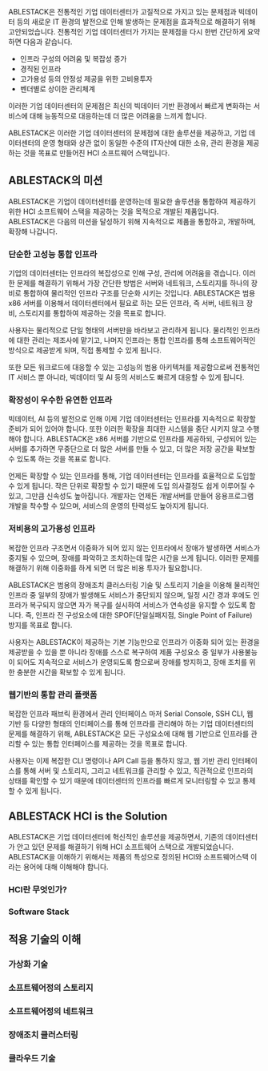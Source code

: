ABLESTACK은 전통적인 기업 데이터센터가 고질적으로 가지고 있는 문제점과 빅데이터 등의 새로운 IT 환경의 발전으로 인해 발생하는 문제점을 효과적으로 해결하기 위해 고안되었습니다. 전통적인 기업 데이터센터가 가지는 문제점을 다시 한번 간단하게 요약하면 다음과 같습니다. 

* 인프라 구성의 어려움 및 복잡성 증가
* 경직된 인프라
* 고가용성 등의 안정성 제공을 위한 고비용투자
* 벤더별로 상이한 관리체계

이러한 기업 데이터센터의 문제점은 최신의 빅데이터 기반 환경에서 빠르게 변화하는 서비스에 대해 능동적으로 대응하는데 더 많은 어려움을 느끼게 합니다. 

ABLESTACK은 이러한 기업 데이터센터의 문제점에 대한 솔루션을 제공하고, 기업 데이터센터의 운영 형태와 상관 없이 동일한 수준의 IT자산에 대한 소유, 관리 환경을 제공하는 것을 목표로 만들어진 HCI 소프트웨어 스택입니다. 

## ABLESTACK의 미션

ABLESTACK은 기업이 데이터센터를 운영하는데 필요한 솔루션을 통합하여 제공하기 위한 HCI 소프트웨어 스택을 제공하는 것을 목적으로 개발된 제품입니다. ABLESTACK은 다음의 미션을 달성하기 위해 지속적으로 제품을 통합하고, 개발하며, 확장해 나갑니다. 

### 단순한 고성능 통합 인프라

기업의 데이터센터는 인프라의 복잡성으로 인해 구성, 관리에 어려움을 겪습니다. 이러한 문제를 해결하기 위해서 가장 간단한 방법은 서버와 네트워크, 스토리지를 하나의 장비로 통합하여 물리적인 인프라 구조를 단순화 시키는 것입니다. ABLESTACK은 범용 x86 서버를 이용해서 데이터센터에서 필요로 하는 모든 인프라, 즉 서버, 네트워크 장비, 스토리지를 통합하여 제공하는 것을 목표로 합니다. 

사용자는 물리적으로 단일 형태의 서버만을 바라보고 관리하게 됩니다. 물리적인 인프라에 대한 관리는 제조사에 맡기고, 나머지 인프라는 통합 인프라를 통해 소프트웨어적인 방식으로 제공받게 되며, 직접 통제할 수 있게 됩니다. 

또한 모든 워크로드에 대응할 수 있는 고성능의 범용 아키텍처를 제공함으로써 전통적인 IT 서비스 뿐 아니라, 빅데이터 및 AI 등의 서비스도 빠르게 대응할 수 있게 됩니다. 

### 확장성이 우수한 유연한 인프라

빅데이터, AI 등의 발전으로 인해 이제 기업 데이터센터는 인프라를 지속적으로 확장할 준비가 되어 있어야 합니다. 또한 이러한 확장을 최대한 시스템을 중단 시키지 않고 수행해야 합니다. ABLESTACK은 x86 서버를 기반으로 인프라를 제공하되, 구성되어 있는 서버를 추가하면 무중단으로 더 많은 서버를 만들 수 있고, 더 많은 저장 공간을 확보할 수 있도록 하는 것을 목표로 합니다. 

언제든 확장할 수 있는 인프라를 통해, 기업 데이터센터는 인프라를 효율적으로 도입할 수 있게 됩니다. 작은 단위로 확장할 수 있기 때문에 도입 의사결정도 쉽게 이루어질 수 있고, 그만큼 신속성도 높아집니다. 개발자는 언제든 개발서버를 만들어 응용프로그램 개발을 착수할 수 있으며, 서비스의 운영의 탄력성도 높아지게 됩니다. 

### 저비용의 고가용성 인프라

복잡한 인프라 구조면서 이중화가 되어 있지 않는 인프라에서 장애가 발생하면 서비스가 중지될 수 있으며, 장애를 파악하고 조치하는데 많은 시간을 쓰게 됩니다. 이러한 문제를 해결하기 위해 이중화를 하게 되면 더 많은 비용 투자가 필요합니다. 

ABLESTACK은 범용의 장애조치 클러스터링 기술 및 스토리지 기술을 이용해 물리적인 인프라 중 일부의 장애가 발생해도 서비스가 중단되지 않으며, 일정 시간 경과 후에도 인프라가 복구되지 않으면 자가 복구를 실시하여 서비스가 연속성을 유지할 수 있도록 합니다. 즉, 인프라 전 구성요소에 대한 SPOF(단일실패지점, Single Point of Failure) 방지를 목표로 합니다. 

사용자는 ABLESTACK이 제공하는 기본 기능만으로 인프라가 이중화 되어 있는 환경을 제공받을 수 있을 뿐 아니라 장애를 스스로 복구하여 제품 구성요소 중 일부가 사용불능이 되어도 지속적으로 서비스가 운영되도록 함으로써 장애를 방지하고, 장애 조치를 위한 충분한 시간을 확보할 수 있게 됩니다. 

### 웹기반의 통합 관리 플랫폼

복잡한 인프라 패브릭 환경에서 관리 인터페이스 마저 Serial Console, SSH CLI, 웹 기반 등 다양한 형태의 인터페이스를 통해 인프라를 관리해야 하는 기업 데이터센터의 문제를 해결하기 위해, ABLESTACK은 모든 구성요소에 대해 웹 기반으로 인프라를 관리할 수 있는 통합 인터페이스를 제공하는 것을 목표로 합니다. 

사용자는 이제 복잡한 CLI 명령이나 API Call 등을 통하지 않고, 웹 기반 관리 인터페이스를 통해 서버 및 스토리지, 그리고 네트워크를 관리할 수 있고, 직관적으로 인프라의 상태를 확인할 수 있기 때문에 데이터센터의 인프라를 빠르게 모니터링할 수 있고 통제할 수 있게 됩니다.

## ABLESTACK HCI is the Solution

ABLESTACK은 기업 데이터센터에 혁신적인 솔루션을 제공하면서, 기존의 데이터센터가 안고 있던 문제를 해결하기 위해 HCI 소프트웨어 스택으로 개발되었습니다. ABLESTACK을 이해하기 위해서는 제품의 특성으로 정의된 HCI와 소프트웨어스택 이라는 용어에 대해 이해해야 합니다. 

### HCI란 무엇인가?



### Software Stack



## 적용 기술의 이해

### 가상화 기술

### 소프트웨어정의 스토리지

### 소프트웨어정의 네트워크

### 장애조치 클러스터링

### 클라우드 기술